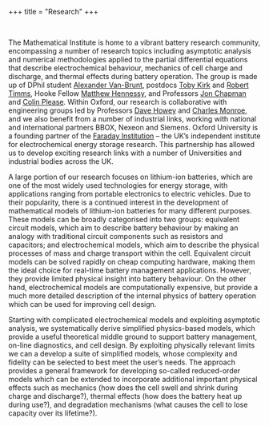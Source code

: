+++
title = "Research"
+++

<br/>

The Mathematical Institute is home to a vibrant battery research community, encompassing a number of research topics including asymptotic analysis and numerical methodologies applied to the partial differential equations that describe electrochemical behaviour, mechanics of cell charge and discharge, and thermal effects during battery operation. The group is made up of DPhil student [Alexander Van-Brunt](/member/vanbrunt/), postdocs [Toby Kirk](/member/tobykirk/) and [Robert Timms](/member/rtimms/), Hooke Fellow [Matthew Hennessy](/member/mhennessy/), and Professors [Jon Chapman](/member/chapman/) and [Colin Please](/member/please/). Within Oxford, our research is collaborative with engineering groups led by Professors [Dave Howey](http://epg.eng.ox.ac.uk/howey/) and [Charles Monroe](http://monroegroup.spc.ox.ac.uk/), and we also benefit from a number of industrial links, working with national and international partners BBOX, Nexeon and Siemens. Oxford University is a founding partner of the [Faraday Institution](https://www.faraday.ac.uk/) – the UK’s independent institute for electrochemical energy storage research. This partnership has allowed us to develop exciting research links with a number of Universities and industrial bodies across the UK.

A large portion of our research focuses on lithium-ion batteries, which are one of the most widely used technologies for energy storage, with applications ranging from portable electronics to electric vehicles. Due to their popularity, there is a continued interest in the development of mathematical models of lithium-ion batteries for many different purposes. These models can be broadly categorised into two groups: equivalent circuit models, which aim to describe battery behaviour by making an analogy with traditional circuit components such as resistors and capacitors; and electrochemical models, which aim to describe the physical processes of mass and charge transport within the cell. Equivalent circuit models can be solved rapidly on cheap computing hardware, making them the ideal choice for real-time battery management applications. However, they provide limited physical insight into battery behaviour. On the other hand, electrochemical models are computationally expensive, but provide a much more detailed description of the internal physics of battery operation which can be used for improving cell design.

Starting with complicated electrochemical models and exploiting asymptotic analysis, we systematically derive simplified physics-based models, which provide a useful theoretical middle ground to support battery management, on-line diagnostics, and cell design. By exploiting physically relevant limits we can a develop a suite of simplified models, whose complexity and fidelity can be selected to best meet the user’s needs. The approach provides a general framework for developing so-called reduced-order models which can be extended to incorporate additional important physical effects such as mechanics (how does the cell swell and shrink during charge and discharge?), thermal effects (how does the battery heat up during use?), and degradation mechanisms (what causes the cell to lose capacity over its lifetime?).
